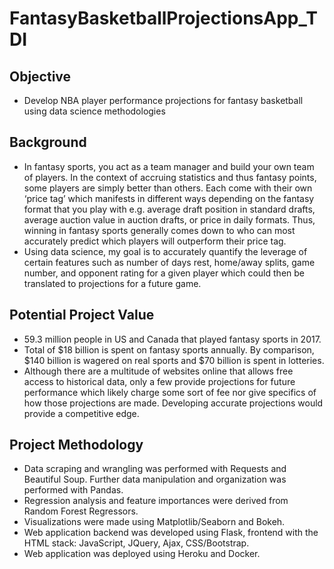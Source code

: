 # FantasyBasketballProjectionsApp_TDI

## Objective
- Develop NBA player performance projections for fantasy basketball using data science methodologies

## Background
- In fantasy sports, you act as a team manager and build your own team of players. In the context of accruing statistics and thus fantasy points, some players are simply better than others. Each come with their own ‘price tag’ which manifests in different ways depending on the fantasy format that you play with e.g. average draft position in standard drafts, average auction value in auction drafts, or price in daily formats. Thus, winning in fantasy sports generally comes down to who can most accurately predict which players will outperform their price tag. 
- Using data science, my goal is to accurately quantify the leverage of certain features such as number of days rest, home/away splits, game number, and opponent rating for a given player which could then be translated to projections for a future game. 

## Potential Project Value
- 59.3 million people in US and Canada that played fantasy sports in 2017.
- Total of $18 billion is spent on fantasy sports annually. By comparison, $140 billion is wagered on real sports and $70 billion is spent in lotteries.
- Although there are a multitude of websites online that allows free access to historical data, only a few provide projections for future performance which likely charge some sort of fee nor give specifics of how those projections are made. Developing accurate projections would provide a competitive edge.

## Project Methodology
- Data scraping and wrangling was performed with Requests and Beautiful Soup. Further data manipulation and organization was performed with Pandas.
- Regression analysis and feature importances were derived from Random Forest Regressors.
- Visualizations were made using Matplotlib/Seaborn and Bokeh.
- Web application backend was developed using Flask, frontend with the HTML stack: JavaScript, JQuery, Ajax, CSS/Bootstrap.
- Web application was deployed using Heroku and Docker.
